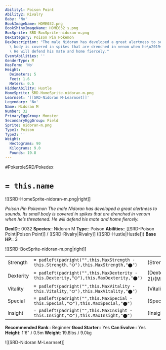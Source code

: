 ```yaml
---
Ability1: Poison Point
Ability2: Rivalry
Baby: 'No'
BookImageName: HOME032.png
BookShinyImageName: HOME032_s.png
BoxSprite: SRD-BoxSprite-nidoran-m.png
DexCategory: Poison Pin Pokemon
DexDescription: "The male Nidoran has developed a great alertness to sounds. Its small\
  \ body is covered in spikes that are drenched in venom when he\u2019s threatened.\
  \ He will defend his mate and home fiercely."
EventAbilities: ''
GenderType: M
HasForm: 'No'
Height:
  Deimeters: 5
  Feet: 1.6
  Meters: 0.5
HiddenAbility: Hustle
HomeSprite: SRD-HomeSprite-nidoran-m.png
Learnset: '[[SRD-Nidoran M-Learnset]]'
Legendary: 'No'
Name: Nidoran M
Number: 32
PrimaryEggGroup: Monster
SecondaryEggGroup: Field
Sprite: nidoran-m.png
Type1: Poison
Type2: ''
Weight:
  Hectograms: 90
  Kilograms: 9.0
  Pounds: 19.8
---
```


#PokeroleSRD/Pokedex

# `= this.name`

![[SRD-HomeSprite-nidoran-m.png|right]]

*Poison Pin Pokemon*
*The male Nidoran has developed a great alertness to sounds. Its small body is covered in spikes that are drenched in venom when he’s threatened. He will defend his mate and home fiercely.*

**DexID**:: 0032
**Species**:: Nidoran M
**Type**:: Poison
**Abilities**:: [[SRD-Poison Point|Poison Point]] / [[SRD-Rivalry|Rivalry]] ([[SRD-Hustle|Hustle]])
**Base HP**:: 3

![[SRD-BoxSprite-nidoran-m.png|right]]

|           |                                                                                        |                                          |
| --------- | -------------------------------------------------------------------------------------- | ---------------------------------------- |
| Strength  | `= padleft(padright("",this.MaxStrength - this.Strength,"⭘"),this.MaxStrength,"⬤")`    | (Strength::2)/(MaxStrength::4)   |
| Dexterity | `= padleft(padright("",this.MaxDexterity - this.Dexterity,"⭘"),this.MaxDexterity,"⬤")` | (Dexterity:: 2)/(MaxDexterity::4) |
| Vitality  | `= padleft(padright("",this.MaxVitality - this.Vitality,"⭘"),this.MaxVitality,"⬤")`    | (Vitality::1)/(MaxVitality::3)   |
| Special   | `= padleft(padright("",this.MaxSpecial - this.Special,"⭘"),this.MaxSpecial,"⬤")`       | (Special::1)/(MaxSpecial::3)     |
| Insight   | `= padleft(padright("",this.MaxInsight - this.Insight,"⭘"),this.MaxInsight,"⬤")`       | (Insight::1)/(MaxInsight::3)     |

**Recommended Rank**:: Beginner
**Good Starter**:: Yes
**Can Evolve**:: Yes
**Height**: 1'6" / 0.5m
**Weight**: 19.8lbs / 9.0kg

![[SRD-Nidoran M-Learnset]]